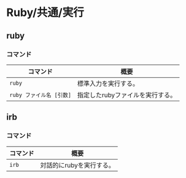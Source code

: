 # Ruby/共通/実行

## ruby

### コマンド

| コマンド                 | 概要                             |
| ------------------------ | -------------------------------- |
| `ruby`                   | 標準入力を実行する。             |
| `ruby ファイル名 [引数]` | 指定したrubyファイルを実行する。 |

## irb

### コマンド

| コマンド | 概要                     |
| -------- | ------------------------ |
| `irb`    | 対話的にrubyを実行する。 |
